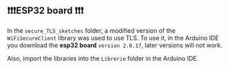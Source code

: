 ## ❗❗❗ESP32 board ❗❗❗
In the `secure_TLS_sketches` folder, a modified version of the `WiFiSecureClient` library was used to use TLS. To use it, in the Arduino IDE you download the **esp32 board** `version 2.0.17`, later versions will not work. 

Also, import the libraries into the `Librerie` folder in the Arduino IDE.
